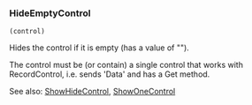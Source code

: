 ### HideEmptyControl

``` suneido
(control)
```

Hides the control if it is empty (has a value of "").

The control must be (or contain) a single control that works with RecordControl, i.e. sends 'Data' and has a Get method.

See also:
[ShowHideControl](<ShowHideControl.md>),
[ShowOneControl](<ShowOneControl.md>)